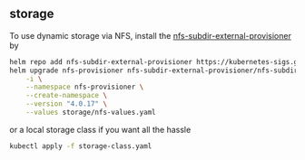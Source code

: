 ## storage

To use dynamic storage via NFS, install the [nfs-subdir-external-provisioner](https://github.com/kubernetes-sigs/nfs-subdir-external-provisioner) by
```bash
helm repo add nfs-subdir-external-provisioner https://kubernetes-sigs.github.io/nfs-subdir-external-provisioner/
helm upgrade nfs-provisioner nfs-subdir-external-provisioner/nfs-subdir-external-provisioner \
    -i \
    --namespace nfs-provisioner \
    --create-namespace \
    --version "4.0.17" \
    --values storage/nfs-values.yaml
```

or a local storage class if you want all the hassle
```bash
kubectl apply -f storage-class.yaml
```
